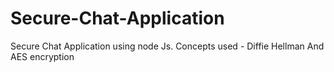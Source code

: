 # Secure-Chat-Application
Secure Chat Application using node Js. Concepts used - Diffie Hellman And AES encryption
